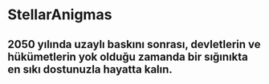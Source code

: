 # StellarAnigmas

 ## 2050 yılında uzaylı baskını sonrası, devletlerin ve hükümetlerin yok olduğu zamanda bir sığınıkta en sıkı dostunuzla hayatta kalın.
